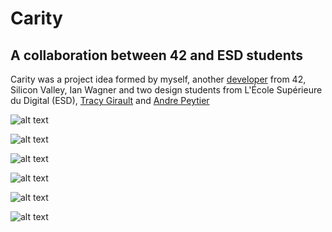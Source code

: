 # Carity

## A collaboration between 42 and ESD students

Carity was a project idea formed by myself, another [developer](https://github.com/dawag415) from 42, Silicon Valley, Ian Wagner and two design students from L'École Supérieure du Digital (ESD), [Tracy Girault](https://www.linkedin.com/in/tracy-girault-23578b94/?lipi=urn%3Ali%3Apage%3Ad_flagship3_people_connections%3BWq58guDcQpOauQnSt7fyDQ%3D%3D&licu=urn%3Ali%3Acontrol%3Ad_flagship3_people_connections-profile) and [Andre Peytier](https://www.linkedin.com/in/andrea-peytier-44497b96/)

![alt text][image1]

![alt text][image2]

![alt text][image3]

![alt text][image4]

![alt text][image5]

![alt text][image6]

[image1]: https://github.com/scollet1/scollet1.github.io/blob/master/images/Screen%20Shot%202017-09-26%20at%203.15.40%20PM.png "Opening Screen"

[image2]: https://github.com/scollet1/scollet1.github.io/blob/master/images/Screen%20Shot%202017-09-26%20at%201.47.12%20PM.png "Opening Screen"

[image3]: https://github.com/scollet1/scollet1.github.io/blob/master/images/Screen%20Shot%202017-09-26%20at%201.47.18%20PM.png

[image4]: https://github.com/scollet1/scollet1.github.io/blob/master/images/Screen%20Shot%202017-09-26%20at%201.47.23%20PM.png

[image5]: https://github.com/scollet1/scollet1.github.io/blob/master/images/Screen%20Shot%202017-09-26%20at%201.47.30%20PM.png

[image6]: https://github.com/scollet1/scollet1.github.io/blob/master/images/Screen%20Shot%202017-09-26%20at%201.47.40%20PM.png

